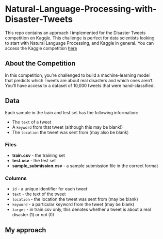 # Natural-Language-Processing-with-Disaster-Tweets

This repo contains an approach I implemented for the Disaster Tweets competition on Kaggle. This challenge is perfect for data scientists looking to start with Natural Language Processing, and Kaggle in general. You can access the Kaggle competition [here](https://www.kaggle.com/c/nlp-getting-started)



## About the Competition

In this competition, you’re challenged to build a machine-learning model that predicts which Tweets are about real disasters and which ones aren’t. You’ll have access to a dataset of 10,000 tweets that were hand-classified.

## Data

Each sample in the train and test set has the following information:

- The `text` of a tweet
- A `keyword` from that tweet (although this may be blank!)
- The `location` the tweet was sent from (may also be blank)

### Files
- **train.csv** - the training set
- **test.csv** - the test set
- **sample_submission.csv** - a sample submission file in the correct format

### Columns
- `id` - a unique identifier for each tweet
- `text` - the text of the tweet
- `location` - the location the tweet was sent from (may be blank)
- `keyword` - a particular keyword from the tweet (may be blank)
- `target` - in train.csv only, this denotes whether a tweet is about a real disaster (1) or not (0)

## My approach

